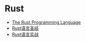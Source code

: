 # Rust

- [The Rust Programming Language](https://doc.rust-lang.org/book/)
- [Rust语言圣经](https://course.rs/about-book.html)
- [Rust语言实战](https://zh.practice.rs/why-exercise.html)